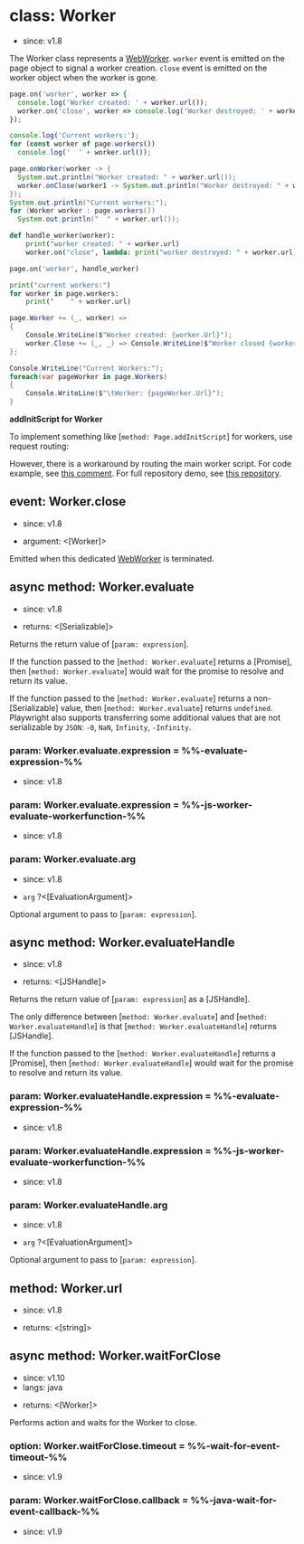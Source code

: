 # class: Worker
* since: v1.8

The Worker class represents a [WebWorker](https://developer.mozilla.org/en-US/docs/Web/API/Web_Workers_API). `worker`
event is emitted on the page object to signal a worker creation. `close` event is emitted on the worker object when the
worker is gone.

```js
page.on('worker', worker => {
  console.log('Worker created: ' + worker.url());
  worker.on('close', worker => console.log('Worker destroyed: ' + worker.url()));
});

console.log('Current workers:');
for (const worker of page.workers())
  console.log('  ' + worker.url());
```

```java
page.onWorker(worker -> {
  System.out.println("Worker created: " + worker.url());
  worker.onClose(worker1 -> System.out.println("Worker destroyed: " + worker1.url()));
});
System.out.println("Current workers:");
for (Worker worker : page.workers())
  System.out.println("  " + worker.url());
```

```py
def handle_worker(worker):
    print("worker created: " + worker.url)
    worker.on("close", lambda: print("worker destroyed: " + worker.url))

page.on('worker', handle_worker)

print("current workers:")
for worker in page.workers:
    print("    " + worker.url)
```

```csharp
page.Worker += (_, worker) =>
{
    Console.WriteLine($"Worker created: {worker.Url}");
    worker.Close += (_, _) => Console.WriteLine($"Worker closed {worker.Url}");
};

Console.WriteLine("Current Workers:");
foreach(var pageWorker in page.Workers)
{
    Console.WriteLine($"\tWorker: {pageWorker.Url}");
}
```

**addInitScript for Worker**

To implement something like [`method: Page.addInitScript`] for workers, use request routing:

However, there is a workaround by routing the main worker script. For code example, see [this comment](https://github.com/microsoft/playwright/issues/28029#issuecomment-1802788239). For full repository demo, see [this repository](https://github.com/doehyunbaek/monkeypatch-worker).

## event: Worker.close
* since: v1.8
- argument: <[Worker]>

Emitted when this dedicated [WebWorker](https://developer.mozilla.org/en-US/docs/Web/API/Web_Workers_API) is terminated.

## async method: Worker.evaluate
* since: v1.8
- returns: <[Serializable]>

Returns the return value of [`param: expression`].

If the function passed to the [`method: Worker.evaluate`] returns a [Promise], then [`method: Worker.evaluate`] would wait for the promise
to resolve and return its value.

If the function passed to the [`method: Worker.evaluate`] returns a non-[Serializable] value, then [`method: Worker.evaluate`] returns `undefined`. Playwright also supports transferring some
additional values that are not serializable by `JSON`: `-0`, `NaN`, `Infinity`, `-Infinity`.

### param: Worker.evaluate.expression = %%-evaluate-expression-%%
* since: v1.8

### param: Worker.evaluate.expression = %%-js-worker-evaluate-workerfunction-%%
* since: v1.8

### param: Worker.evaluate.arg
* since: v1.8
- `arg` ?<[EvaluationArgument]>

Optional argument to pass to [`param: expression`].

## async method: Worker.evaluateHandle
* since: v1.8
- returns: <[JSHandle]>

Returns the return value of [`param: expression`] as a [JSHandle].

The only difference between [`method: Worker.evaluate`] and
[`method: Worker.evaluateHandle`] is that [`method: Worker.evaluateHandle`]
returns [JSHandle].

If the function passed to the [`method: Worker.evaluateHandle`] returns a [Promise], then [`method: Worker.evaluateHandle`] would wait for
the promise to resolve and return its value.

### param: Worker.evaluateHandle.expression = %%-evaluate-expression-%%
* since: v1.8

### param: Worker.evaluateHandle.expression = %%-js-worker-evaluate-workerfunction-%%
* since: v1.8

### param: Worker.evaluateHandle.arg
* since: v1.8
- `arg` ?<[EvaluationArgument]>

Optional argument to pass to [`param: expression`].

## method: Worker.url
* since: v1.8
- returns: <[string]>

## async method: Worker.waitForClose
* since: v1.10
* langs: java
- returns: <[Worker]>

Performs action and waits for the Worker to close.

### option: Worker.waitForClose.timeout = %%-wait-for-event-timeout-%%
* since: v1.9

### param: Worker.waitForClose.callback = %%-java-wait-for-event-callback-%%
* since: v1.9
